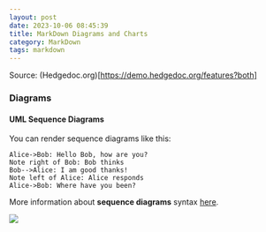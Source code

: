 ```yaml
---
layout: post
date: 2023-10-06 08:45:39
title: MarkDown Diagrams and Charts
category: MarkDown
tags: markdown
---
```


Source: (Hedgedoc.org)[https://demo.hedgedoc.org/features?both]
### Diagrams

#### UML Sequence Diagrams

You can render sequence diagrams like this:

```sequence
Alice->Bob: Hello Bob, how are you?
Note right of Bob: Bob thinks
Bob-->Alice: I am good thanks!
Note left of Alice: Alice responds
Alice->Bob: Where have you been?
```

More information about **sequence diagrams** syntax [here](https://bramp.github.io/js-sequence-diagrams/).

[![](https://mermaid.ink/img/pako:eNqVks9uwjAMxl_FyhleIAekrQiNw7ZKcOwlNE6J1CbMcTsQ4t2X4G1M22XklFi_7_Of-KzaaFFplfBtxNDi0puOzNAEyKfqPQaezxeL5VNVJ5yQNNRHhPIEKpLEgn4DhRadFuzVOSR497yHdQ0P1hKmdIfoBY8MG6SMwTq4eIf0MUaGle8Rghnwd0_b1TZb0LUpiUIVA5uWE_AeJbEAMCYfOvAHMFI_dH7CALvTlSx5_-H-OTBx35XaXKntjxWI183hZ481xclbFJNbg8XbE1qRqpkakAbjbf7ac4k1KvN5Bkrnq0Vnxp4b1YRLRs3IcXMKrdJMI87UeLCGvzZBaWf6lKNoPUd6lnW5bs3lA0URvtc?type=png)](https://mermaid.live/edit#pako:eNqVks9uwjAMxl_FyhleIAekrQiNw7ZKcOwlNE6J1CbMcTsQ4t2X4G1M22XklFi_7_Of-KzaaFFplfBtxNDi0puOzNAEyKfqPQaezxeL5VNVJ5yQNNRHhPIEKpLEgn4DhRadFuzVOSR497yHdQ0P1hKmdIfoBY8MG6SMwTq4eIf0MUaGle8Rghnwd0_b1TZb0LUpiUIVA5uWE_AeJbEAMCYfOvAHMFI_dH7CALvTlSx5_-H-OTBx35XaXKntjxWI183hZ481xclbFJNbg8XbE1qRqpkakAbjbf7ac4k1KvN5Bkrnq0Vnxp4b1YRLRs3IcXMKrdJMI87UeLCGvzZBaWf6lKNoPUd6lnW5bs3lA0URvtc)
